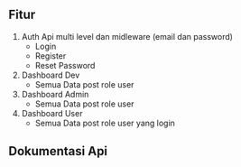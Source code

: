 ## Fitur
1. Auth Api multi level dan midleware (email dan password)
    - Login
    - Register
    - Reset Password
2. Dashboard Dev
    - Semua Data post role user
3. Dashboard Admin
    - Semua Data post role user
4. Dashboard User
    - Semua Data post role user yang login

## Dokumentasi Api
